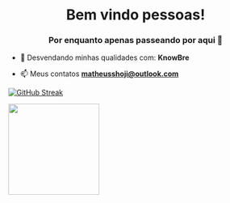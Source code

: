 <h1 align="center">Bem vindo pessoas!</h1>
<h3 align="center">Por enquanto apenas passeando por aqui 👀​</h3>

- 🔭 Desvendando minhas qualidades com: **KnowBre**

- 📫 Meus contatos **matheusshoji@outlook.com**

[![GitHub Streak](http://github-readme-streak-stats.herokuapp.com?user=MKShoji&theme=tokyonight&date_format=M%20j%5B%2C%20Y%5D)](https://git.io/streak-stats)

<img height="180em" src="https://github-readme-stats.vercel.app/api/top-langs/?username=MKShoji&title_color=ae61fb&text_color=ffffff&bg_color=20232a&layout=compact&langs_count=7"/>
